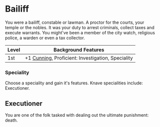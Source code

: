 # Bailiff

You were a bailiff, constable or lawman. A proctor for the courts, your temple or the nobles. It was your duty to arrest criminals, collect taxes and execute warrants. You might've been a member of the city watch, religious police, a warden or even a tax collector.


| Level             | Background Features    |
| ----------------- | - |
| 1st               | +1 [Cunning](pages/characters/attributes.md?id=cunning), Proficient: Investigation, Speciality |

### Speciality

Choose a speciality and gain it's features. Knave specialities include: Executioner.

## Executioner

You are one of the folk tasked with dealing out the ultimate punishment: death.
